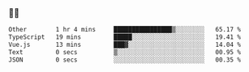 ### 👨‍💻

<!--START_SECTION:waka-->

```txt
Other        1 hr 4 mins     ████████████████▒░░░░░░░░   65.17 %
TypeScript   19 mins         █████░░░░░░░░░░░░░░░░░░░░   19.41 %
Vue.js       13 mins         ███▓░░░░░░░░░░░░░░░░░░░░░   14.04 %
Text         0 secs          ▒░░░░░░░░░░░░░░░░░░░░░░░░   00.95 %
JSON         0 secs          ░░░░░░░░░░░░░░░░░░░░░░░░░   00.35 %
```

<!--END_SECTION:waka-->
